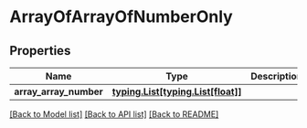 # ArrayOfArrayOfNumberOnly

## Properties
Name | Type | Description | Notes
------------ | ------------- | ------------- | -------------
**array_array_number** | [**typing.List[typing.List[float]]**](typing.List.md) |  | [optional] 

[[Back to Model list]](../README.md#documentation-for-models) [[Back to API list]](../README.md#documentation-for-api-endpoints) [[Back to README]](../README.md)



